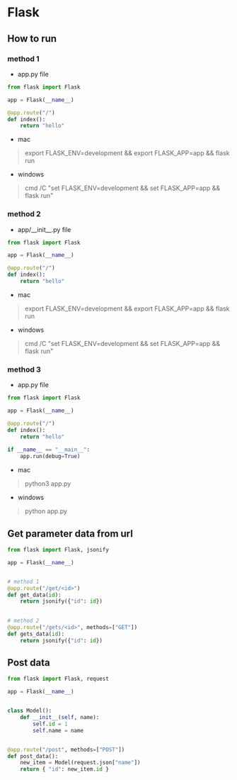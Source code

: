 # Flask
## How to run
### method 1
- app.py file
```python
from flask import Flask

app = Flask(__name__)

@app.route("/")
def index():
    return "hello"
```
- mac
> export FLASK_ENV=development && export FLASK_APP=app && flask run
- windows
> cmd /C "set FLASK_ENV=development && set FLASK_APP=app && flask run"
### method 2
- app/\_\_init\_\_.py file
```python
from flask import Flask

app = Flask(__name__)

@app.route("/")
def index():
    return "hello"
```
- mac
> export FLASK_ENV=development && export FLASK_APP=app && flask run
- windows
> cmd /C "set FLASK_ENV=development && set FLASK_APP=app && flask run"
### method 3
- app.py file
```python
from flask import Flask

app = Flask(__name__)

@app.route("/")
def index():
    return "hello"
   
if __name__ == "__main__":
    app.run(debug=True)
```
- mac
> python3 app.py
- windows
> python app.py
## Get parameter data from url
```python
from flask import Flask, jsonify

app = Flask(__name__)


# method 1
@app.route("/get/<id>")
def get_data(id):
    return jsonify({"id": id})
    

# method 2
@app.route("/gets/<id>", methods=["GET"])
def gets_data(id):
    return jsonify({"id": id})
```
## Post data
```python
from flask import Flask, request

app = Flask(__name__)


class Model():
    def __init__(self, name):
        self.id = 1
        self.name = name


@app.route("/post", methods=["POST"])
def post_data():
    new_item = Model(request.json["name"])
    return { "id": new_item.id }
```
